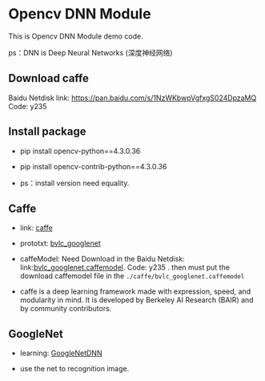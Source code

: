 # Opencv DNN Module

This is Opencv DNN Module demo code.

ps：DNN is Deep Neural Networks (深度神经网络)


## Download caffe
Baidu Netdisk link: https://pan.baidu.com/s/1NzWKbwpVgfxgS024DpzaMQ 
Code: y235 




## Install package

- pip install opencv-python==4.3.0.36
    
- pip install opencv-contrib-python==4.3.0.36

- ps：install version need equality.



## Caffe

- link: [caffe](http://caffe.berkeleyvision.org/)

- prototxt: [bvlc_googlenet](./caffe/bvlc_googlenet.prototxt)

- caffeModel: Need Download in the Baidu Netdisk: 
link:[bvlc_googlenet.caffemodel](https://pan.baidu.com/s/1NzWKbwpVgfxgS024DpzaMQ).
Code: y235 .
then must put the download caffemodel file in the `./caffe/bvlc_googlenet.caffemodel`


- caffe is a deep learning framework made with expression, speed, and modularity in mind. It is developed by Berkeley AI Research (BAIR) and by community contributors.


## GoogleNet

- learning: [GoogleNetDNN](./GoogleNetDNN.py)

- use the net to recognition image.



